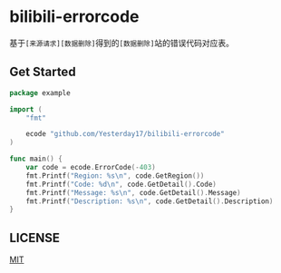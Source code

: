 # bilibili-errorcode

基于`[来源请求][数据删除]`得到的`[数据删除]`站的错误代码对应表。

## Get Started

```go
package example

import (
	"fmt"

	ecode "github.com/Yesterday17/bilibili-errorcode"
)

func main() {
	var code = ecode.ErrorCode(-403)
	fmt.Printf("Region: %s\n", code.GetRegion())
	fmt.Printf("Code: %d\n", code.GetDetail().Code)
	fmt.Printf("Message: %s\n", code.GetDetail().Message)
	fmt.Printf("Description: %s\n", code.GetDetail().Description)
}
```

## LICENSE

[MIT](LICENSE)
